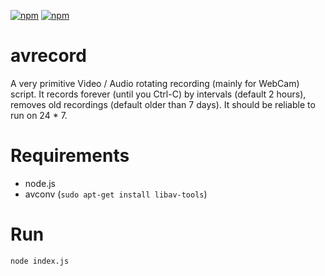 [![npm](https://img.shields.io/npm/v/avrecord.svg)](https://www.npmjs.com/package/avrecord)
[![npm](https://img.shields.io/npm/dm/avrecord.svg)](https://www.npmjs.com/package/avrecord)

# avrecord
A very primitive Video / Audio rotating recording (mainly for WebCam) script. It records forever (until you Ctrl-C) by intervals (default 2 hours), removes old recordings (default older than 7 days). It should be reliable to run on 24 * 7.

# Requirements
- node.js
- avconv (`sudo apt-get install libav-tools`)

# Run
`node index.js`
